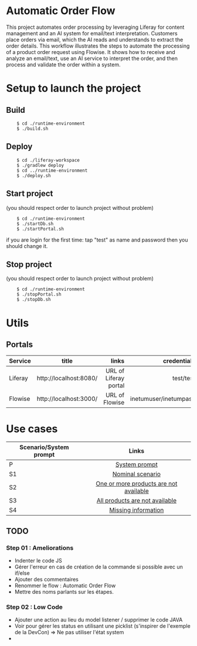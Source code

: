 # Automatic Order Flow
This project automates order processing by leveraging Liferay for content management and an AI system for email/text interpretation.
Customers place orders via email, which the AI reads and understands to extract the order details.
This workflow illustrates the steps to automate the processing of a product order request using Flowise. It shows how to receive and analyze an email/text, use an AI service to interpret the order, and then process and validate the order within a system.

# Setup to launch the project

## Build
    
        $ cd ./runtime-environment
        $ ./build.sh
        
## Deploy
    
        $ cd ./liferay-workspace
        $ ./gradlew deploy
        $ cd ../runtime-environment
        $ ./deploy.sh
        
## Start project   
(you should respect order to launch project without problem)
    
        $ cd ./runtime-environment
        $ ./startDb.sh
        $ ./startPortal.sh

if you are login for the first time: tap "test" as name and password then you should change it.
        
## Stop project 
(you should respect order to launch project without problem)
    
        $ cd ./runtime-environment
        $ ./stopPortal.sh
        $ ./stopDb.sh

# Utils

## Portals

| Service | title | links |credentials | 
|----------|:-------------:|------:|------:|
| Liferay| http://localhost:8080/ | URL of Liferay portal|test/test|
| Flowise| http://localhost:3000/ | URL of Flowise|inetumuser/inetumpass|

# Use cases
| Scenario/System prompt| Links |
|----------|:-------------:|
| P| [System prompt](https://github.com/jpdacunha/liferay-automatic-order-flow/blob/main/SystemPrompt)|
| S1| [Nominal scenario](https://github.com/jpdacunha/liferay-automatic-order-flow/blob/main/S1)|
| S2| [One or more products are not available](https://github.com/jpdacunha/liferay-automatic-order-flow/blob/main/S2)|
| S3| [All products are not available](https://github.com/jpdacunha/liferay-automatic-order-flow/blob/main/S3)|
| S4| [Missing information](https://github.com/jpdacunha/liferay-automatic-order-flow/blob/main/S4)|



## TODO
### Step 01 : Ameliorations
- Indenter le code JS 
- Gérer l'erreur en cas de création de la commande si possible avec un if/else
- Ajouter des commentaires
- Renommer le flow : Automatic Order Flow
- Mettre des noms parlants sur les étapes.

### Step 02 : Low Code
 - Ajouter une action au lieu du model listener / supprimer le code JAVA 
 - Voir pour gérer les status en utilisant une picklist (s'inspirer de l'exemple de la DevCon) => Ne pas utiliser l'état system
 - 






















        
